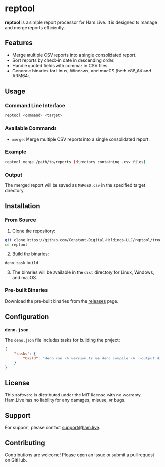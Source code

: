 # reptool

**reptool** is a simple report processor for Ham.Live. It is designed to manage and merge reports efficiently.

## Features

- Merge multiple CSV reports into a single consolidated report.
- Sort reports by check-in date in descending order.
- Handle quoted fields with commas in CSV files.
- Generate binaries for Linux, Windows, and macOS (both x86_64 and ARM64).

## Usage

### Command Line Interface

```sh
reptool <command> <target>
```

### Available Commands

- `merge`: Merge multiple CSV reports into a single consolidated report.

### Example

```sh
reptool merge /path/to/reports (directory containing .csv files)
```

### Output

The merged report will be saved as `MERGED.csv` in the specified target directory.

## Installation

### From Source

1. Clone the repository:

```sh
git clone https://github.com/Constant-Digital-Holdings-LLC/reptool/tree/main
cd reptool
```

2. Build the binaries:

```sh
deno task build
```

3. The binaries will be available in the `dist` directory for Linux, Windows, and macOS.

### Pre-built Binaries

Download the pre-built binaries from the [releases](https://github.com/Constant-Digital-Holdings-LLC/reptool/tree/main/dist) page.

## Configuration

### `deno.json`

The `deno.json` file includes tasks for building the project:

```json
{
    "tasks": {
        "build": "deno run -A version.ts && deno compile -A --output dist/linux-x86-64/reptool --target x86_64-unknown-linux-gnu main.ts && deno compile -A --output reptool.exe --target x86_64-pc-windows-msvc main.ts && deno compile -A --output dist/macos-x86-64/reptool --target x86_64-apple-darwin main.ts && deno compile -A --output dist/macos-arm64/reptool --target aarch64-apple-darwin main.ts"
    }
}
```

## License

This software is distributed under the MIT license with no warranty. Ham.Live has no liability for any damages, misuse, or bugs.

## Support

For support, please contact [support@ham.live](mailto:support@ham.live).

## Contributing

Contributions are welcome! Please open an issue or submit a pull request on GitHub.
